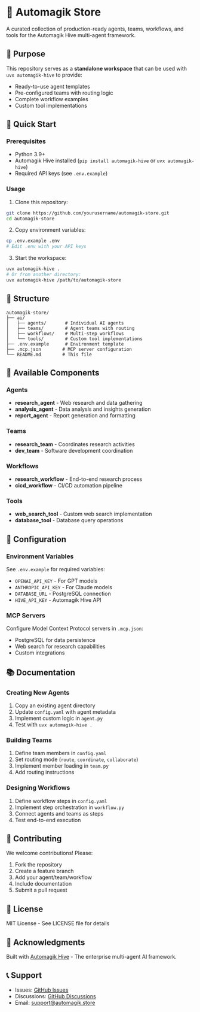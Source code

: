 # 🏪 Automagik Store

A curated collection of production-ready agents, teams, workflows, and tools for the Automagik Hive multi-agent framework.

## 🎯 Purpose

This repository serves as a **standalone workspace** that can be used with `uvx automagik-hive` to provide:
- Ready-to-use agent templates
- Pre-configured teams with routing logic
- Complete workflow examples
- Custom tool implementations

## 🚀 Quick Start

### Prerequisites
- Python 3.9+
- Automagik Hive installed (`pip install automagik-hive` or `uvx automagik-hive`)
- Required API keys (see `.env.example`)

### Usage

1. Clone this repository:
```bash
git clone https://github.com/yourusername/automagik-store.git
cd automagik-store
```

2. Copy environment variables:
```bash
cp .env.example .env
# Edit .env with your API keys
```

3. Start the workspace:
```bash
uvx automagik-hive .
# Or from another directory:
uvx automagik-hive /path/to/automagik-store
```

## 📁 Structure

```
automagik-store/
├── ai/
│   ├── agents/       # Individual AI agents
│   ├── teams/        # Agent teams with routing
│   ├── workflows/    # Multi-step workflows
│   └── tools/        # Custom tool implementations
├── .env.example      # Environment template
├── .mcp.json        # MCP server configuration
└── README.md        # This file
```

## 🤖 Available Components

### Agents
- **research_agent** - Web research and data gathering
- **analysis_agent** - Data analysis and insights generation
- **report_agent** - Report generation and formatting

### Teams
- **research_team** - Coordinates research activities
- **dev_team** - Software development coordination

### Workflows
- **research_workflow** - End-to-end research process
- **cicd_workflow** - CI/CD automation pipeline

### Tools
- **web_search_tool** - Custom web search implementation
- **database_tool** - Database query operations

## 🔧 Configuration

### Environment Variables
See `.env.example` for required variables:
- `OPENAI_API_KEY` - For GPT models
- `ANTHROPIC_API_KEY` - For Claude models
- `DATABASE_URL` - PostgreSQL connection
- `HIVE_API_KEY` - Automagik Hive API

### MCP Servers
Configure Model Context Protocol servers in `.mcp.json`:
- PostgreSQL for data persistence
- Web search for research capabilities
- Custom integrations

## 📚 Documentation

### Creating New Agents
1. Copy an existing agent directory
2. Update `config.yaml` with agent metadata
3. Implement custom logic in `agent.py`
4. Test with `uvx automagik-hive .`

### Building Teams
1. Define team members in `config.yaml`
2. Set routing mode (`route`, `coordinate`, `collaborate`)
3. Implement member loading in `team.py`
4. Add routing instructions

### Designing Workflows
1. Define workflow steps in `config.yaml`
2. Implement step orchestration in `workflow.py`
3. Connect agents and teams as steps
4. Test end-to-end execution

## 🤝 Contributing

We welcome contributions! Please:
1. Fork the repository
2. Create a feature branch
3. Add your agent/team/workflow
4. Include documentation
5. Submit a pull request

## 📄 License

MIT License - See LICENSE file for details

## 🙏 Acknowledgments

Built with [Automagik Hive](https://github.com/namastex/automagik-hive) - The enterprise multi-agent AI framework.

## 📞 Support

- Issues: [GitHub Issues](https://github.com/yourusername/automagik-store/issues)
- Discussions: [GitHub Discussions](https://github.com/yourusername/automagik-store/discussions)
- Email: support@automagik.store